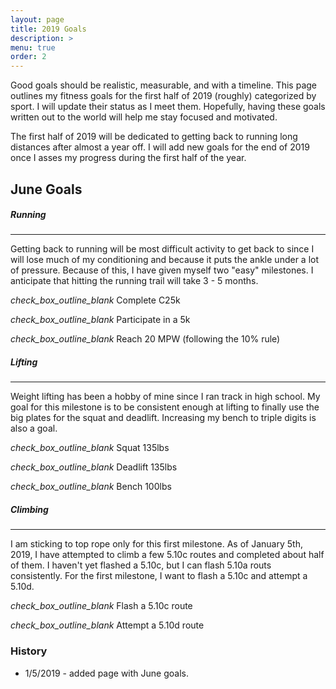 ```yaml
---
layout: page
title: 2019 Goals
description: >
menu: true
order: 2
---
```


Good goals should be realistic, measurable, and with a timeline. This page outlines my fitness goals for the first half of 2019 (roughly) categorized by sport. I will update their status as I meet them. Hopefully, having these goals written out to the world will help me stay focused and motivated.

The first half of 2019 will be dedicated to getting back to running long distances after almost a year off. I will add new goals for the end of 2019 once I asses my progress during the first half of the year.

## June Goals

##### Running
------
Getting back to running will be most difficult activity to get back to since I will lose much of my conditioning and because it puts the ankle under a lot of pressure. Because of this, I have given myself two "easy" milestones. I anticipate that hitting the running trail will take 3 - 5 months.

<i class="material-icons md-18 inline">check_box_outline_blank</i> Complete C25k

<i class="material-icons md-18 inline">check_box_outline_blank</i> Participate in a 5k

<i class="material-icons md-18 inline">check_box_outline_blank</i> Reach 20 MPW (following the 10% rule)


##### Lifting
------
Weight lifting has been a hobby of mine since I ran track in high school. My goal for this milestone is to be consistent enough at lifting to finally use the big plates for the squat and deadlift. Increasing my bench to triple digits is also a goal.

<i class="material-icons md-18 inline">check_box_outline_blank</i> Squat 135lbs

<i class="material-icons md-18 inline">check_box_outline_blank</i> Deadlift 135lbs

<i class="material-icons md-18 inline">check_box_outline_blank</i> Bench 100lbs


##### Climbing
------
I am sticking to top rope only for this first milestone. As of January 5th, 2019, I have attempted to climb a few 5.10c routes and completed about half of them. I haven't yet flashed a 5.10c, but I can flash 5.10a routs consistently. For the first milestone, I want to flash a 5.10c and attempt a 5.10d.

<i class="material-icons md-18 inline">check_box_outline_blank</i> Flash a 5.10c route

<i class="material-icons md-18 inline">check_box_outline_blank</i> Attempt a 5.10d route

### History
* 1/5/2019 - added page with June goals.
